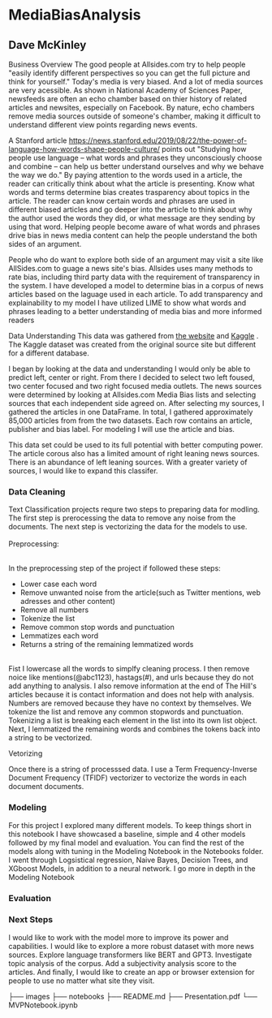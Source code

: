 # MediaBiasAnalysis
## Dave McKinley

Business Overview
The good people at Allsides.com try to help people "easily identify different perspectives so you can get the full picture and think for yourself." Today's media is very biased. And a lot of media sources are very acessible. As shown in National Academy of Sciences Paper, newsfeeds are often an echo chamber based on thier history of related articles and newsites, especially on Facebook. By nature, echo chambers remove media sources outside of someone's chamber, making it difficult to understand different view points regarding news events.

A Stanford article https://news.stanford.edu/2019/08/22/the-power-of-language-how-words-shape-people-culture/ points out "Studying how people use language – what words and phrases they unconsciously choose and combine – can help us better understand ourselves and why we behave the way we do." By paying attention to the words used in a article, the reader can critically think about what the article is presenting. Know what words and terms determine bias creates trasparency about topics in the article. The reader can know certain words and phrases are used in different biased articles and go deeper into the article to think about why the author used the words they did, or what message are they sending by using that word. Helping people become aware of what words and phrases drive bias in news media content can help the people understand the both sides of an argument.

People who do want to explore both side of an argument may visit a site like AllSides.com to guage a news site's bias. Allsides uses many methods to rate bias, including third party data with the requirement of transparency in the system. I have developed a model to determine bias in a corpus of news articles based on the laguage used in each article. To add transparency and explainability to my model I have utilized LIME to show what words and phrases leading to a better understanding of media bias and more informed readers

Data Understanding
This data was gathered from <a href="https://components.one/datasets/all-the-news-2-news-articles-dataset/">the website</a>  and <a href="https://www.kaggle.com/snapcrack/all-the-news">Kaggle</a> . The Kaggle dataset was created from the original source site but different for a different database. 

I began by looking at the data and understanding I would only be able to predict left, center or right. From there I decided to select two left foused, two center focused and two right focused media outlets. The news sources were determined by looking at Allsides.com Media Bias lists and selecting sources that each independent side agreed on. After selecting my sources, I gathered the articles in one DataFrame. In total, I gathered approximately 85,000 articles from from the two datasets. Each row contains an article, publisher and bias label. For modeling I will use the article and bias.

This data set could be used to its full potential with better computing power. The article corous also has a limited amount of right leaning news sources. There is an abundance of left leaning sources. With a greater variety of sources, I would like to expand this classifer.

### Data Cleaning

Text Classification projects requre two steps to preparing data for modling. The first step is prerocessing the data to remove any noise from the documents. The next step is vectorizing the data for the models to use. <br><br>
Preprocessing:<br><br>

In the preprocessing step of the project if followed these steps:<br>
-   Lower case each word
-   Remove unwanted noise from the article(such as Twitter mentions, web adresses and other content)
-   Remove all numbers
-   Tokenize the list
-   Remove common stop words and punctuation
-   Lemmatizes each word
-   Returns a string of the remaining lemmatized words<br><br>
   
Fist I lowercase all the words to simplfy cleaning process. I then remove noice like mentions(@abc1123), hastags(#), and urls because they do not add anything to analysis. I also remove information at the end of The Hill's articles because it is contact information and does not help with analysis. Numbers are removed because they have no context by themselves. We tokenize the list and remove any common stopwords and punctuation.  Tokenizing a list is breaking each element in the list into its own list object. Next, I lemmatized the remaining words and combines the tokens back into a string to be vectorized.

Vetorizing

Once there is a string of processsed data. I use a Term Frequency-Inverse Document Frequency (TFIDF) vectorizer to vectorize the words in each document documents.


### Modeling

For this project I explored many different models. To keep things short in this notebook I have showcased a baseline, simple and 4 other models followed by my final model and evaluation. You can find the rest of the models along with tuning in the Modeling Notebook in the Notebooks folder. I went through Logsistical regression, Naive Bayes, Decision Trees, and XGboost Models, in addition to a neural network. I go more in depth in the Modeling Notebook

### Evaluation


### Next Steps
I would like to work with the model more to improve its power and capabilities. I would like to explore a more robust dataset with more news sources. Explore language transformers like BERT and GPT3. Investigate topic analysis of the corpus. Add a subjectivity analysis score to the articles. And finally, I would like to create an app or browser extension for people to use no matter what site they visit. 



├── images
├── notebooks
├── README.md
├── Presentation.pdf
└── MVPNotebook.ipynb

